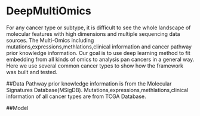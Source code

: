 # DeepMultiOmics
For any cancer type or subtype, it is difficult to see the whole landscape of molecular features with high dimensions and multiple sequencing data sources. 
The Multi-Omics including mutations,expressions,methlations,clinical information and cancer pathway prior knowledge information.
Our goal is to use deep learning method to fit embedding from all kinds of omics to analysis pan cancers in a general way.
Here we use several common cancer types to show how the framework was built and tested.

##Data
Pathway prior knowledge information is from the Molecular Signatures Database(MSigDB).
Mutations,expressions,methlations,clinical information of all cancer types are from TCGA Database.

##Model

